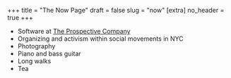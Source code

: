 +++
title = "The Now Page"
draft = false
slug = "now"
[extra]
no_header = true
+++

* Software at [The Prospective Company](https://prospective.co)
* Organizing and activism within social movements in NYC
* Photography
* Piano and bass guitar
* Long walks
* Tea
